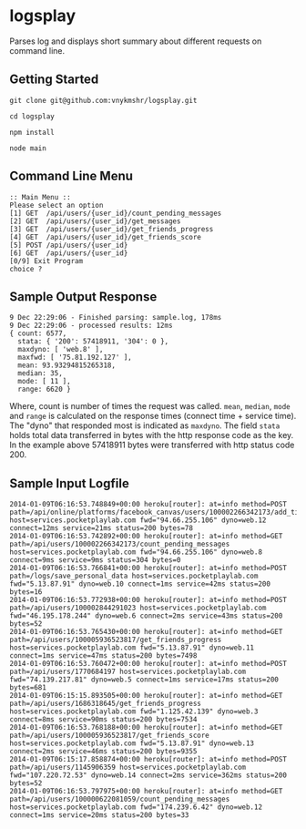 logsplay
========

Parses log and displays short summary about different requests on command line.

Getting Started
---------------

```
git clone git@github.com:vnykmshr/logsplay.git

cd logsplay

npm install

node main
```

Command Line Menu
-----------------

```
:: Main Menu ::
Please select an option
[1] GET  /api/users/{user_id}/count_pending_messages
[2] GET  /api/users/{user_id}/get_messages
[3] GET  /api/users/{user_id}/get_friends_progress
[4] GET  /api/users/{user_id}/get_friends_score
[5] POST /api/users/{user_id}
[6] GET  /api/users/{user_id}
[0/9] Exit Program
choice ?
```

Sample Output Response
----------------------

```
9 Dec 22:29:06 - Finished parsing: sample.log, 178ms
9 Dec 22:29:06 - processed results: 12ms
{ count: 6577,
  stata: { '200': 57418911, '304': 0 },
  maxdyno: [ 'web.8' ],
  maxfwd: [ '75.81.192.127' ],
  mean: 93.93294815265318,
  median: 35,
  mode: [ 11 ],
  range: 6620 }
```

Where, count is number of times the request was called. `mean`, `median`, `mode` and `range` is calculated on the response times (connect time + service time). The "dyno" that responded most is indicated as `maxdyno`. The field `stata` holds total data transferred in bytes with the http response code as the key. In the example above 57418911 bytes were transferred with http status code 200.

Sample Input Logfile
--------------------

```
2014-01-09T06:16:53.748849+00:00 heroku[router]: at=info method=POST path=/api/online/platforms/facebook_canvas/users/100002266342173/add_ticket host=services.pocketplaylab.com fwd="94.66.255.106" dyno=web.12 connect=12ms service=21ms status=200 bytes=78
2014-01-09T06:16:53.742892+00:00 heroku[router]: at=info method=GET path=/api/users/100002266342173/count_pending_messages host=services.pocketplaylab.com fwd="94.66.255.106" dyno=web.8 connect=9ms service=9ms status=304 bytes=0
2014-01-09T06:16:53.766841+00:00 heroku[router]: at=info method=POST path=/logs/save_personal_data host=services.pocketplaylab.com fwd="5.13.87.91" dyno=web.10 connect=1ms service=42ms status=200 bytes=16
2014-01-09T06:16:53.772938+00:00 heroku[router]: at=info method=POST path=/api/users/100002844291023 host=services.pocketplaylab.com fwd="46.195.178.244" dyno=web.6 connect=2ms service=43ms status=200 bytes=52
2014-01-09T06:16:53.765430+00:00 heroku[router]: at=info method=GET path=/api/users/100005936523817/get_friends_progress host=services.pocketplaylab.com fwd="5.13.87.91" dyno=web.11 connect=1ms service=47ms status=200 bytes=7498
2014-01-09T06:16:53.760472+00:00 heroku[router]: at=info method=POST path=/api/users/1770684197 host=services.pocketplaylab.com fwd="74.139.217.81" dyno=web.5 connect=1ms service=17ms status=200 bytes=681
2014-01-09T06:15:15.893505+00:00 heroku[router]: at=info method=GET path=/api/users/1686318645/get_friends_progress host=services.pocketplaylab.com fwd="1.125.42.139" dyno=web.3 connect=8ms service=90ms status=200 bytes=7534
2014-01-09T06:16:53.768188+00:00 heroku[router]: at=info method=GET path=/api/users/100005936523817/get_friends_score host=services.pocketplaylab.com fwd="5.13.87.91" dyno=web.13 connect=2ms service=46ms status=200 bytes=9355
2014-01-09T06:15:17.858874+00:00 heroku[router]: at=info method=POST path=/api/users/1145906359 host=services.pocketplaylab.com fwd="107.220.72.53" dyno=web.14 connect=2ms service=362ms status=200 bytes=52
2014-01-09T06:16:53.797975+00:00 heroku[router]: at=info method=GET path=/api/users/100000622081059/count_pending_messages host=services.pocketplaylab.com fwd="174.239.6.42" dyno=web.12 connect=1ms service=20ms status=200 bytes=33
```
